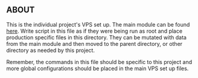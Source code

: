 ## ABOUT
This is the individual project's VPS set up. The main module can be found [here][1].
Write script in this file as if they were being run as root and place production specific files in this directory. They can be mutated with data from the main module and then moved to the parent directory, or other directory as needed by this project.

Remember, the commands in this file should be specific to this project and more global configurations should be placed in the main VPS set up files.

[1]: https://github.com/shteeven/vps-setup